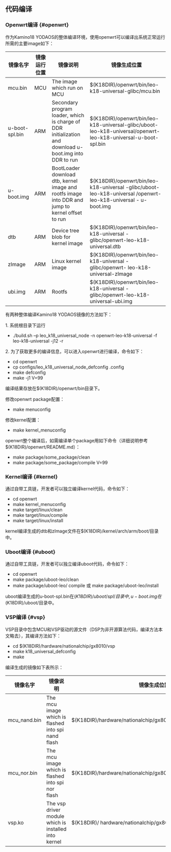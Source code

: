 ## 代码编译

### Openwrt编译 {#openwrt}

作为Kamino18 YODAOS的整体编译环境，使用openwrt可以编译出系统正常运行所需的主要image如下：

| **镜像名字** | **镜像运行位置** | **镜像说明** | **镜像生成位置** |
| --- | --- | --- | --- |
| mcu.bin | MCU | The image which run on MCU | $(K18DIR)/openwrt/bin/leo-k18-universal-glibc/mcu.bin |
| u-boot-spl.bin | ARM | Secondary program loader, which is charge of DDR initialization and download u-boot.img into DDR to run | $(K18DIR)/openwrt/bin/leo-k18-universal-glibc/uboot-leo-k18-universal/openwrt-leo-k18-universal-u-boot-spl.bin |
| u-boot.img | ARM | BootLoader download dtb, kernel image and rootfs image into DDR and jump to kernel offset to run | $(K18DIR)/openwrt/bin/leo-k18-universal -glibc/uboot-leo-k18-universal /openwrt- leo-k18-universal - u-boot.img |
| dtb | ARM | Device tree blob for kernel image | $(K18DIR)/openwrt/bin/leo-k18-universal -glibc/openwrt-leo-k18-universal.dtb |
| zImage | ARM | Linux kernel image | $(K18DIR)/openwrt/bin/leo-k18-universal -glibc/openwrt- leo-k18-universal-zImage |
| ubi.img | ARM | Rootfs | $(K18DIR)/openwrt/bin/leo-k18-universal -glibc/openwrt-leo-k18-universal-ubi.img |

有两种整体编译Kamino18 YODAOS镜像的方法如下：

1\. 系统根目录下运行

*   ./build.sh –p leo_k18_universal_node -n openwrt-leo-k18-universal -f leo-k18-universal -j12 -r

2\. 为了获取更多的编译信息，可以进入openwrt进行编译，命令如下：

*   cd openwrt
*   cp configs/leo_k18_universal_node_defconfig .config
*   make defconfig
*   make -j1 V=99

编译结果存放在$(K18DIR)/openwrt/bin目录下。

修改openwrt package配置：

*   make menuconfig

修改kernel配置：

*   make kernel_menuconfig

openwrt整个编译后，如需编译单个package用如下命令（详细说明参考$(K18DIR)/openwrt/README.md）：

*   make package/some_package/clean
*   make package/some_package/compile V=99

### Kernel编译 {#kernel}

通过自带工具链，开发者可以独立编译kernel代码，命令如下：

*   cd openwrt
*   make kernel_menuconfig
*   make target/linux/clean
*   make target/linux/compile
*   make target/linux/install

kernel编译生成的dtb和zImage文件在$(K18DIR)/kernel/arch/arm/boot/目录中。

### Uboot编译 {#uboot}

通过自带工具链，开发者可以独立编译uboot代码，命令如下：

*   cd openwrt
*   make package/uboot-leo/clean
*   make package/uboot-leo/ compile 或 make package/uboot-leo/install

uboot编译生成的u-boot-spl.bin在$(K18DIR)/uboot/spl/目录中, u-boot.img在$(K18DIR)/uboot/目录中。

### VSP编译 {#vsp}

VSP目录中包含MCU和VSP驱动的源文件（DSP为非开源算法代码，编译方法本文略去），其编译方法如下：

*   cd $(K18DIR)/hardware/nationalchip/gx8010/vsp
*   make k18_universal_defconfig
*   make

编译生成的镜像如下表所示：

| **镜像名字** | **镜像说明** | **镜像生成位置** |
| --- | --- | --- |
| mcu_nand.bin | The mcu image which is flashed into spi nand flash | $(K18DIR)/hardware/nationalchip/gx8010/vsp/output/mcu_nand.bin |
| mcu_nor.bin | The mcu image which is flashed into spi nor flash | $(K18DIR)/hardware/nationalchip/gx8010/vsp/output/mcu_nor.bin |
| vsp.ko | The vsp driver module which is installed into kernel | $(K18DIR)/ hardware/nationalchip/gx8010/vsp/output/vsp.ko |